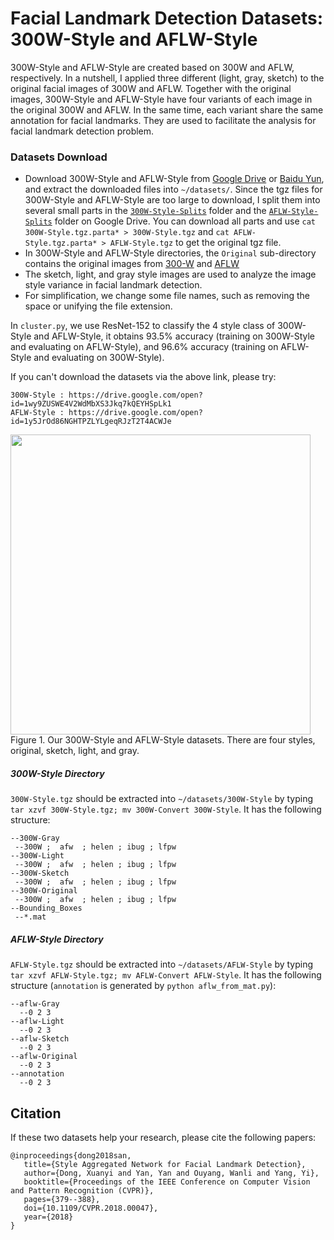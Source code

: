 # Facial Landmark Detection Datasets: 300W-Style and AFLW-Style

300W-Style and AFLW-Style are created based on 300W and AFLW, respectively. In a nutshell, I applied three different (light, gray, sketch) to the original facial images of 300W and AFLW.
Together with the original images, 300W-Style and AFLW-Style have four variants of each image in the original 300W and AFLW. In the same time, each variant share the same annotation for facial landmarks.
They are used to facilitate the analysis for facial landmark detection problem.

### Datasets Download
- Download 300W-Style and AFLW-Style from [Google Drive](https://drive.google.com/open?id=14f2lcJVF6E4kIICd8icUs8UuF3J0Mutd) or [Baidu Yun](https://pan.baidu.com/s/1ZMT321lgl2Em8WR3IMjkNw#list/path=%2F), and extract the downloaded files into `~/datasets/`. Since the tgz files for 300W-Style and AFLW-Style are too large to download, I split them into several small parts in the [`300W-Style-Splits`](https://drive.google.com/open?id=1SXAon0mw040C-nvOd4VFN9RO-t19dX5Y) folder and the [`AFLW-Style-Splits`](https://drive.google.com/open?id=12EtnJPpH7VFRmfEwMKamzurTHaK0j8aJ) folder on Google Drive. You can download all parts and use `cat 300W-Style.tgz.parta* > 300W-Style.tgz` and `cat AFLW-Style.tgz.parta* > AFLW-Style.tgz` to get the original tgz file.
- In 300W-Style and AFLW-Style directories, the `Original` sub-directory contains the original images from [300-W](https://ibug.doc.ic.ac.uk/resources/300-W/) and [AFLW](https://www.tugraz.at/institute/icg/research/team-bischof/lrs/downloads/aflw/)
- The sketch, light, and gray style images are used to analyze the image style variance in facial landmark detection.
- For simplification, we change some file names, such as removing the space or unifying the file extension.

In `cluster.py`, we use ResNet-152 to classify the 4 style class of 300W-Style and AFLW-Style, it obtains 93.5% accuracy (training on 300W-Style and evaluating on AFLW-Style), and 96.6% accuracy (training on AFLW-Style and evaluating on 300W-Style).

If you can't download the datasets via the above link, please try:
```
300W-Style : https://drive.google.com/open?id=1wy9ZUSWE4V2WdMbXS3Jkq7kQEYHSpLk1
AFLW-Style : https://drive.google.com/open?id=1y5JrOd86NGHTPZLYLgeqRJzT2T4ACWJe
```

<img src="cache_data/cache/dataset.jpg" width="480">
Figure 1. Our 300W-Style and AFLW-Style datasets. There are four styles, original, sketch, light, and gray.


##### 300W-Style Directory
`300W-Style.tgz` should be extracted into `~/datasets/300W-Style` by typing `tar xzvf 300W-Style.tgz; mv 300W-Convert 300W-Style`.
It has the following structure:
```
--300W-Gray
 --300W ;  afw  ; helen ; ibug ; lfpw
--300W-Light
 --300W ;  afw  ; helen ; ibug ; lfpw
--300W-Sketch
 --300W ;  afw  ; helen ; ibug ; lfpw
--300W-Original
 --300W ;  afw  ; helen ; ibug ; lfpw
--Bounding_Boxes
 --*.mat
```

##### AFLW-Style Directory
`AFLW-Style.tgz` should be extracted into `~/datasets/AFLW-Style` by typing `tar xzvf AFLW-Style.tgz; mv AFLW-Convert AFLW-Style`.
It has the following structure (`annotation` is generated by `python aflw_from_mat.py`):
```
--aflw-Gray
  --0 2 3
--aflw-Light
  --0 2 3
--aflw-Sketch
  --0 2 3
--aflw-Original
  --0 2 3
--annotation
  --0 2 3
```


## Citation
If these two datasets help your research, please cite the following papers:
```
@inproceedings{dong2018san,
   title={Style Aggregated Network for Facial Landmark Detection},
   author={Dong, Xuanyi and Yan, Yan and Ouyang, Wanli and Yang, Yi},
   booktitle={Proceedings of the IEEE Conference on Computer Vision and Pattern Recognition (CVPR)},
   pages={379--388},
   doi={10.1109/CVPR.2018.00047},
   year={2018}
}
```
